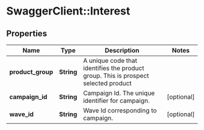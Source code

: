 # SwaggerClient::Interest

## Properties
Name | Type | Description | Notes
------------ | ------------- | ------------- | -------------
**product_group** | **String** | A unique code that identifies the product group. This is prospect selected product | 
**campaign_id** | **String** | Campaign Id. The unique identifier for campaign. | [optional] 
**wave_id** | **String** | Wave Id corresponding to campaign. | [optional] 

